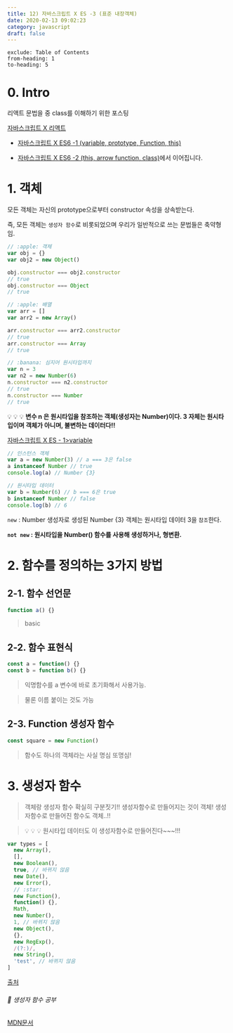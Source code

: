 ```yaml
---
title: 12) 자바스크립트 X ES -3 (표준 내장객체)
date: 2020-02-13 09:02:23
category: javascript
draft: false
---
```


```toc
exclude: Table of Contents
from-heading: 1
to-heading: 5
```

# 0. Intro

리액트 문법을 중 class를 이해하기 위한 포스팅

[자바스크립트 X 리액트](https://taeny.dev/javascript/9%EC%9E%90%EB%B0%94%EC%8A%A4%ED%81%AC%EB%A6%BD%ED%8A%B8x%EB%A6%AC%EC%95%A1%ED%8A%B8/)

- [자바스크립트 X ES6 -1 (variable, prototype, Function, this)](https://taeny.dev/javascript/10%EC%9E%90%EB%B0%94%EC%8A%A4%ED%81%AC%EB%A6%BD%ED%8A%B8xes6/)

- [자바스크립트 X ES6 -2 (this, arrow function, class)](https://taeny.dev/javascript/11%EC%9E%90%EB%B0%94%EC%8A%A4%ED%81%AC%EB%A6%BD%ED%8A%B8xes62/)에서 이어집니다.

# 1. 객체

모든 객체는 자신의 prototype으로부터 constructor 속성을 상속받는다.

즉, 모든 객체는 `생성자 함수`로 비롯되었으며 우리가 일반적으로 쓰는 문법들은 축약형임.

```js
// :apple: 객체
var obj = {}
var obj2 = new Object()

obj.constructor === obj2.constructor
// true
obj.constructor === Object
// true

// :apple: 배열
var arr = []
var arr2 = new Array()

arr.constructor === arr2.constructor
// true
arr.constructor === Array
// true

// :banana: 심지어 원시타입까지
var n = 3
var n2 = new Number(6)
n.constructor === n2.constructor
// true
n.constructor === Number
// true
```

:bulb: :bulb: :bulb: **변수 n 은 원시타입을 참조하는 객체(생성자는 Number)이다. 3 자체는 원시타입이며 객체가 아니며, 불변하는 데이터다!!**

[자바스크립트 X ES - 1>variable](https://taeny.dev/javascript/10%EC%9E%90%EB%B0%94%EC%8A%A4%ED%81%AC%EB%A6%BD%ED%8A%B8xes61/#1-variable)

```js
// 인스턴스 객체
var a = new Number(3) // a === 3은 false
a instanceof Number // true
console.log(a) // Number {3}

// 원시타입 데이터
var b = Number(6) // b === 6은 true
b instanceof Number // false
console.log(b) // 6
```

`new` : Number 생성자로 생성된 Number {3} 객체는 원시타입 데이터 3을 `참조`한다.

**`not new` : 원시타입을 Number() 함수를 사용해 생성하거나, 형변환.**

# 2. 함수를 정의하는 3가지 방법

## 2-1. 함수 선언문

```js
function a() {}
```

> basic

## 2-2. 함수 표현식

```js
const a = function() {}
const b = function b() {}
```

> 익명함수를 a 변수에 바로 초기화해서 사용가능.

> 물론 이름 붙이는 것도 가능

## 2-3. Function 생성자 함수

```js
const square = new Function()
```

> 함수도 하나의 객체라는 사실 명심 또명심!

# 3. 생성자 함수

> 객체랑 생성자 함수 확실히 구분짓기!! 생성자함수로 만들어지는 것이 객체! 생성자함수로 만들어진 함수도 객체..!!

> :bulb: :bulb: :bulb: 원시타입 데이터도 이 생성자함수로 만들어진다~~~!!!

```js
var types = [
  new Array(),
  [],
  new Boolean(),
  true, // 바뀌지 않음
  new Date(),
  new Error(),
  // :star:
  new Function(),
  function() {},
  Math,
  new Number(),
  1, // 바뀌지 않음
  new Object(),
  {},
  new RegExp(),
  /(?:)/,
  new String(),
  'test', // 바뀌지 않음
]
```

[출처](https://developer.mozilla.org/ko/docs/Web/JavaScript/Reference/Global_Objects/Object/constructor)

###### :hatched_chick: 생성자 함수 공부

[MDN문서](https://developer.mozilla.org/ko/docs/Web/JavaScript/Reference/Global_Objects)
